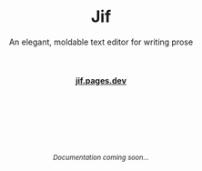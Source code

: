 <h1 align=center>Jif</h1>
<div align=center>

An elegant, moldable text editor for writing prose
    
<br>

#### [jif.pages.dev](https://jif.pages.dev) ####
    
</div>
<br><br><br><br><br><br>
<div align=center>
    <sub><i>Documentation coming soon…</i></sub>
</div>
<br><br><br><br><br><br>

